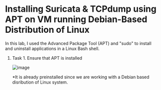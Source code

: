 # Installing Suricata & TCPdump using APT on VM running Debian-Based Distribution of Linux

In this lab, I used the Advanced Package Tool (APT) and "sudo" to install and uninstall applications in a Linux Bash shell.

1. Task 1. Ensure that APT is installed 

   ![image](https://github.com/iahalkhatib/Bash-Shell-Install-Uninstall-Using-APT/assets/170050432/3a0a30a7-4839-45fc-b9aa-743617f71c3d)

   *It is already preinstalled since we are working with a Debian based disribution of Linux system. 
